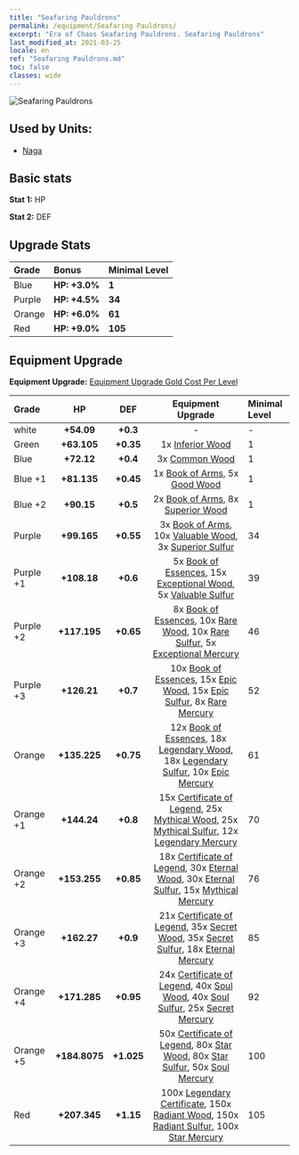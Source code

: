 ```yaml
---
title: "Seafaring Pauldrons"
permalink: /equipment/Seafaring Pauldrons/
excerpt: "Era of Chaos Seafaring Pauldrons. Seafaring Pauldrons"
last_modified_at: 2021-03-25
locale: en
ref: "Seafaring Pauldrons.md"
toc: false
classes: wide
---
```


  ![Seafaring Pauldrons](/images/e/e_6062.png)

## Used by Units:

* [Naga](/units/Naga/) 


## Basic stats
 **Stat 1:** HP

 **Stat 2:** DEF

## Upgrade Stats

  |     Grade    |   Bonus | Minimal Level | 
  |:-------------|:--------|:--------------| 
  | Blue | **HP: +3.0%** | **1** | 
  | Purple | **HP: +4.5%** | **34** | 
  | Orange | **HP: +6.0%** | **61** | 
  | Red | **HP: +9.0%** | **105** | 


## Equipment Upgrade
 **Equipment Upgrade:** [Equipment Upgrade Gold Cost Per Level](/equipment/EquipmentUpgradeCostPerLevel/) 

  |          Grade      | HP | DEF | Equipment Upgrade | Minimal Level |
  |:--------------------|:---------:|:---------:|:----------------:|:--------------|
  | white | **+54.09** | **+0.3** | - | - |
  | Green | **+63.105** | **+0.35** | 1x [Inferior Wood](/Items/mat_1/) | 1 |
  | Blue | **+72.12** | **+0.4** | 3x [Common Wood](/Items/mat_7/) | 1 |
  | Blue +1 | **+81.135** | **+0.45** | 1x [Book of Arms](/Items/mat_18/), 5x [Good Wood](/Items/mat_13/) | 1 |
  | Blue +2 | **+90.15** | **+0.5** | 2x [Book of Arms](/Items/mat_25/), 8x [Superior Wood](/Items/mat_20/) | 1 |
  | Purple | **+99.165** | **+0.55** | 3x [Book of Arms](/Items/mat_32/), 10x [Valuable Wood](/Items/mat_27/), 3x [Superior Sulfur](/Items/mat_22/) | 34 |
  | Purple +1 | **+108.18** | **+0.6** | 5x [Book of Essences](/Items/mat_39/), 15x [Exceptional Wood](/Items/mat_34/), 5x [Valuable Sulfur](/Items/mat_29/) | 39 |
  | Purple +2 | **+117.195** | **+0.65** | 8x [Book of Essences](/Items/mat_46/), 10x [Rare Wood](/Items/mat_41/), 10x [Rare Sulfur](/Items/mat_43/), 5x [Exceptional Mercury](/Items/mat_35/) | 46 |
  | Purple +3 | **+126.21** | **+0.7** | 10x [Book of Essences](/Items/mat_53/), 15x [Epic Wood](/Items/mat_48/), 15x [Epic Sulfur](/Items/mat_50/), 8x [Rare Mercury](/Items/mat_42/) | 52 |
  | Orange | **+135.225** | **+0.75** | 12x [Book of Essences](/Items/mat_60/), 18x [Legendary Wood](/Items/mat_55/), 18x [Legendary Sulfur](/Items/mat_57/), 10x [Epic Mercury](/Items/mat_49/) | 61 |
  | Orange +1 | **+144.24** | **+0.8** | 15x [Certificate of Legend](/Items/mat_67/), 25x [Mythical Wood](/Items/mat_62/), 25x [Mythical Sulfur](/Items/mat_64/), 12x [Legendary Mercury](/Items/mat_56/) | 70 |
  | Orange +2 | **+153.255** | **+0.85** | 18x [Certificate of Legend](/Items/mat_74/), 30x [Eternal Wood](/Items/mat_69/), 30x [Eternal Sulfur](/Items/mat_71/), 15x [Mythical Mercury](/Items/mat_63/) | 76 |
  | Orange +3 | **+162.27** | **+0.9** | 21x [Certificate of Legend](/Items/mat_81/), 35x [Secret Wood](/Items/mat_76/), 35x [Secret Sulfur](/Items/mat_78/), 18x [Eternal Mercury](/Items/mat_70/) | 85 |
  | Orange +4 | **+171.285** | **+0.95** | 24x [Certificate of Legend](/Items/mat_88/), 40x [Soul Wood](/Items/mat_83/), 40x [Soul Sulfur](/Items/mat_85/), 25x [Secret Mercury](/Items/mat_77/) | 92 |
  | Orange +5 | **+184.8075** | **+1.025** | 50x [Certificate of Legend](/Items/mat_95/), 80x [Star Wood](/Items/mat_90/), 80x [Star Sulfur](/Items/mat_92/), 50x [Soul Mercury](/Items/mat_84/) | 100 |
  | Red | **+207.345** | **+1.15** | 100x [Legendary Certificate](/Items/mat_102/), 150x [Radiant Wood](/Items/mat_97/), 150x [Radiant Sulfur](/Items/mat_99/), 100x [Star Mercury](/Items/mat_91/) | 105 |

